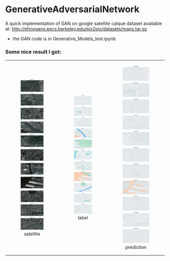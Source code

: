 # GenerativeAdversarialNetwork
A quick implementation of GAN on google satellite calque dataset available at: http://efrosgans.eecs.berkeley.edu/pix2pix/datasets/maps.tar.gz



- the GAN code is in Generative_Models_test.ipynb


### Some nice result I got:

<table>
  <tr>
    <td align="center">
      <figure>
        <img src=".images/sampleGAN.png" alt="sample" width="200">
        <figcaption>satellite</figcaption>
      </figure>
    </td>
    <td align="center">
      <figure>
        <img src=".images/labelGAN.png" alt="calque" width="200">
        <figcaption>label</figcaption>
      </figure>
    </td>
    <td align="center">
      <figure>
        <img src=".images/predGAN.png" alt="pred" width="200">
        <figcaption>prediction</figcaption>
      </figure>
    </td>
  </tr>
</table>